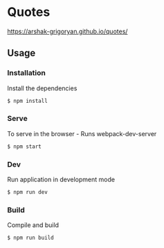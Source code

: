 # Quotes

https://arshak-grigoryan.github.io/quotes/

## Usage

### Installation
Install the dependencies
```sh
$ npm install
```

### Serve
To serve in the browser  - Runs webpack-dev-server
```sh
$ npm start
```
### Dev
Run application in development mode
```sh
$ npm run dev
```

### Build
Compile and build
```sh
$ npm run build
```

